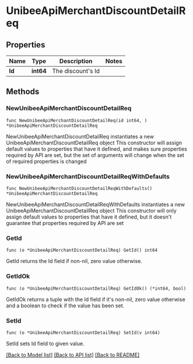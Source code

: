 # UnibeeApiMerchantDiscountDetailReq

## Properties

Name | Type | Description | Notes
------------ | ------------- | ------------- | -------------
**Id** | **int64** | The discount&#39;s Id | 

## Methods

### NewUnibeeApiMerchantDiscountDetailReq

`func NewUnibeeApiMerchantDiscountDetailReq(id int64, ) *UnibeeApiMerchantDiscountDetailReq`

NewUnibeeApiMerchantDiscountDetailReq instantiates a new UnibeeApiMerchantDiscountDetailReq object
This constructor will assign default values to properties that have it defined,
and makes sure properties required by API are set, but the set of arguments
will change when the set of required properties is changed

### NewUnibeeApiMerchantDiscountDetailReqWithDefaults

`func NewUnibeeApiMerchantDiscountDetailReqWithDefaults() *UnibeeApiMerchantDiscountDetailReq`

NewUnibeeApiMerchantDiscountDetailReqWithDefaults instantiates a new UnibeeApiMerchantDiscountDetailReq object
This constructor will only assign default values to properties that have it defined,
but it doesn't guarantee that properties required by API are set

### GetId

`func (o *UnibeeApiMerchantDiscountDetailReq) GetId() int64`

GetId returns the Id field if non-nil, zero value otherwise.

### GetIdOk

`func (o *UnibeeApiMerchantDiscountDetailReq) GetIdOk() (*int64, bool)`

GetIdOk returns a tuple with the Id field if it's non-nil, zero value otherwise
and a boolean to check if the value has been set.

### SetId

`func (o *UnibeeApiMerchantDiscountDetailReq) SetId(v int64)`

SetId sets Id field to given value.



[[Back to Model list]](../README.md#documentation-for-models) [[Back to API list]](../README.md#documentation-for-api-endpoints) [[Back to README]](../README.md)


